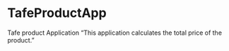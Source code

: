 # TafeProductApp
Tafe product Application
“This application calculates the total price of the product.”
